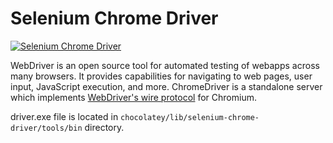 # Selenium Chrome Driver
[![Selenium Chrome Driver](https://img.shields.io/badge/chocolatey-selenium--chrome--driver-brightgreen.svg)](https://chocolatey.org/packages/selenium-chrome-driver/)

WebDriver is an open source tool for automated testing of webapps across many browsers. It provides capabilities for navigating to web pages, user input, JavaScript execution, and more. ChromeDriver is a standalone server which implements [WebDriver's wire protocol](https://github.com/SeleniumHQ/selenium/wiki/JsonWireProtocol) for Chromium.  

driver.exe file is located in `chocolatey/lib/selenium-chrome-driver/tools/bin` directory.
